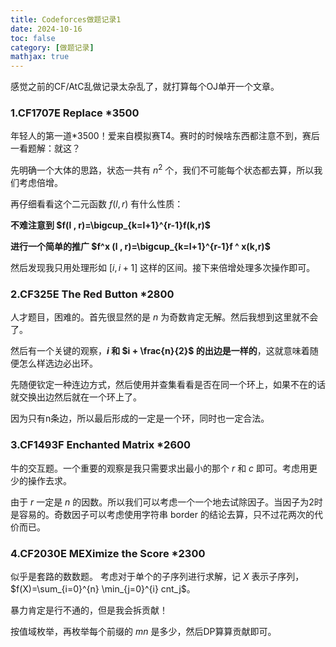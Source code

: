```yaml
---
title: Codeforces做题记录1
date: 2024-10-16
toc: false
category: [做题记录]
mathjax: true
---
```


感觉之前的CF/AtC乱做记录太杂乱了，就打算每个OJ单开一个文章。

### 1.CF1707E Replace *3500

年轻人的第一道*3500！爱来自模拟赛T4。赛时的时候啥东西都注意不到，赛后一看题解：就这？

先明确一个大体的思路，状态一共有 $n^2$ 个，我们不可能每个状态都去算，所以我们考虑倍增。

再仔细看看这个二元函数 $f(l,r)$ 有什么性质：

**不难注意到 $f(l , r)=\bigcup_{k=l+1}^{r-1}f(k,r)$** 

**进行一个简单的推广 $f^x (l , r)=\bigcup_{k=l+1}^{r-1}f ^ x(k,r)$**

然后发现我只用处理形如 $[i,i+1]$ 这样的区间。接下来倍增处理多次操作即可。

### 2.CF325E The Red Button *2800

人才题目，困难的。首先很显然的是 $n$ 为奇数肯定无解。然后我想到这里就不会了。

然后有一个关键的观察，**$i$ 和 $i + \frac{n}{2}$ 的出边是一样的**，这就意味着随便怎么样选边必出环。

先随便钦定一种连边方式，然后使用并查集看看是否在同一个环上，如果不在的话就交换出边然后就在一个环上了。

因为只有n条边，所以最后形成的一定是一个环，同时也一定合法。

### 3.CF1493F Enchanted Matrix *2600

牛的交互题。一个重要的观察是我只需要求出最小的那个 $r$ 和 $c$ 即可。考虑用更少的操作去求。

由于 $r$ 一定是 $n$ 的因数。所以我们可以考虑一个一个地去试除因子。当因子为2时是容易的。奇数因子可以考虑使用字符串 border 的结论去算，只不过花两次的代价而已。

### 4.CF2030E MEXimize the Score *2300

似乎是套路的数数题。 考虑对于单个的子序列进行求解，记 $X$ 表示子序列， $f(X)=\sum_{i=0}^{n} \min_{j=0}^{i} cnt_j$。

暴力肯定是行不通的，但是我会拆贡献！

按值域枚举，再枚举每个前缀的 $mn$ 是多少，然后DP算算贡献即可。
